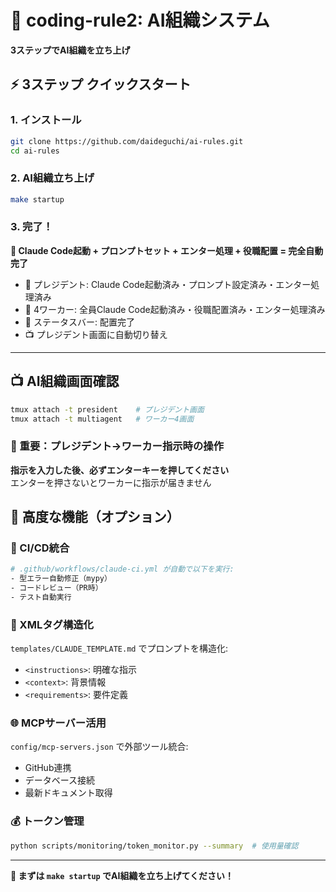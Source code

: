 # 🚀 coding-rule2: AI組織システム

**3ステップでAI組織を立ち上げ**

## ⚡ 3ステップ クイックスタート

### 1. インストール
```bash
git clone https://github.com/daideguchi/ai-rules.git
cd ai-rules
```

### 2. AI組織立ち上げ
```bash
make startup
```

### 3. 完了！
**🚀 Claude Code起動 + プロンプトセット + エンター処理 + 役職配置 = 完全自動完了**  
- 👑 プレジデント: Claude Code起動済み・プロンプト設定済み・エンター処理済み  
- 👥 4ワーカー: 全員Claude Code起動済み・役職配置済み・エンター処理済み  
- 🎨 ステータスバー: 配置完了  
- 📺 プレジデント画面に自動切り替え

---

## 📺 AI組織画面確認

```bash
tmux attach -t president    # プレジデント画面
tmux attach -t multiagent   # ワーカー4画面
```

### 🔴 重要：プレジデント→ワーカー指示時の操作
**指示を入力した後、必ずエンターキーを押してください**  
エンターを押さないとワーカーに指示が届きません

## 🔧 高度な機能（オプション）

### 🤖 CI/CD統合
```bash
# .github/workflows/claude-ci.yml が自動で以下を実行:
- 型エラー自動修正（mypy）
- コードレビュー（PR時）
- テスト自動実行
```

### 📝 XMLタグ構造化
`templates/CLAUDE_TEMPLATE.md` でプロンプトを構造化:
- `<instructions>`: 明確な指示
- `<context>`: 背景情報
- `<requirements>`: 要件定義

### 🌐 MCPサーバー活用
`config/mcp-servers.json` で外部ツール統合:
- GitHub連携
- データベース接続
- 最新ドキュメント取得

### 💰 トークン管理
```bash
python scripts/monitoring/token_monitor.py --summary  # 使用量確認
```

---

**🎯 まずは `make startup` でAI組織を立ち上げてください！**